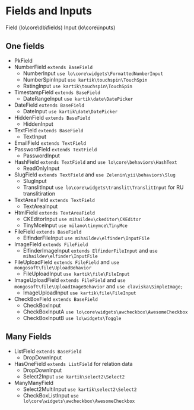 # Fields and Inputs

Field (lo\core\db\fields)  Input (lo\core\inputs)
## One fields
- PkField  
- NumberField ```extends BaseField```
    - NumberInput ```use lo\core\widgets\FormattedNumberInput```
    - NumberSpinInput ```use kartik\touchspin\TouchSpin```
    - RatingInput ```use kartik\touchspin\TouchSpin```
- TimestampField ```extends BaseField```
    - DateRangeInput ```use kartik\date\DatePicker```
- DateField ```extends BaseField```
    - DateInput ```use kartik\date\DatePicker```
- HiddenField ```extends BaseField```
    - HiddenInput
- TextField ```extends BaseField```
    - TextInput
- EmailField ```extends TextField```
- PasswordField ```extends TextField```
    - PasswordInput
- HashField ```extends TextField``` and ```use lo\core\behaviors\HashText```
    - ReadOnlyInput
- SlugField ```extends TextField``` and ```use Zelenin\yii\behaviors\Slug```
    - SlugInput
    - TranslitInput ```use lo\core\widgets\translit\TranslitInput``` for RU translitiration
- TextAreaField ```extends TextField```
    - TextAreaInput
- HtmlField ```extends TextAreaField```
    - CKEditorInput ```use mihaildev\ckeditor\CKEditor```
    - TinyMceInput ```use milano\tinymce\TinyMce```
- FileField ```extends BaseField```
    - ElfinderFileInput ```use mihaildev\elfinder\InputFile```
- ImageField ```extends FileField```
    - ElfinderImageInput ```extends ElfinderFileInput``` and ```use mihaildev\elfinder\InputFile```
- FileUploadField ```extends FileField``` and ```use mongosoft\file\UploadBehavior```
    - FileUploadInput ```use kartik\file\FileInput```
- ImageUploadField ```extends FileField``` and ```use mongosoft\file\UploadImageBehavior``` and ```use claviska\SimpleImage;```
    - ImageUploadInput ```use kartik\file\FileInput```
- CheckBoxField ```extends BaseField```
    - CheckBoxInput
    - CheckBoxInputA ```use lo\core\widgets\awcheckbox\AwesomeCheckbox```
    - CheckBoxInputB ```use lo\widgets\Toggle```


## Many Fields 
- ListField ```extends BaseField```
    - DropDownInput
- HasOneField ```extends ListField``` for relation data
    - DropDownInput
    - Select2Input ```use kartik\select2\Select2```
- ManyManyField
    - Select2MultiInput ```use kartik\select2\Select2```
    - CheckBoxListInput ```use lo\core\widgets\awcheckbox\AwesomeCheckbox```